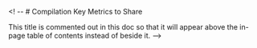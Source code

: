 <! -- # Compilation Key Metrics to Share

This title is commented out in this doc so that it will appear above the in-page table of contents instead of beside it.
-->
